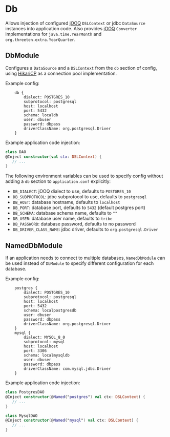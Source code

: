 Db
==
Allows injection of configured [jOOQ](https://www.jooq.org) `DSLContext` or jdbc `DataSource`
instances into application code.  Also provides [jOOQ](https://www.jooq.org) `Converter` 
implementations for `java.time.YearMonth` and `org.threeten.extra.YearQuarter`.

DbModule
--------
Configures a `DataSource` and a `DSLContext` from the `db` section of config, using
[HikariCP](https://github.com/brettwooldridge/HikariCP) as a connection pool implementation.

Example config:
```hocon
    db {
        dialect: POSTGRES_10
        subprotocol: postgresql
        host: localhost
        port: 5432
        schema: localdb
        user: dbuser
        password: dbpass
        driverClassName: org.postgresql.Driver
    }
```

Example application code injection:
```kotlin
class DAO
@Inject constructor(val ctx: DSLContext) {
   // ...
}
```

The following environment variables can be used to specify config without adding a `db`
section to `application.conf` explicitly:
* `DB_DIALECT`:  jOOQ dialect to use, defaults to `POSTGRES_10`
* `DB_SUBPROTOCOL`:  jdbc subprotocol to use, defaults to `postgresql`
* `DB_HOST`:  database hostname, defaults to `localhost`
* `DB_PORT`:  database port, defaults to `5432` (default postgres port)
* `DB_SCHEMA`:  database schema name, defaults to `""`
* `DB_USER`:  database user name, defaults to `tribe`
* `DB_PASSWORD`:  database password, defaults to no password
* `DB_DRIVER_CLASS_NAME`:  jdbc driver, defaults to `org.postgresql.Driver`

NamedDbModule
-------------
If an application needs to connect to multiple databases, `NamedDbModule` can be used
instead of `DbModule` to specify different configuration for each database.

Example config:
```hocon
    postgres {
        dialect: POSTGRES_10
        subprotocol: postgresql
        host: localhost
        port: 5432
        schema: localpostgresdb
        user: dbuser
        password: dbpass
        driverClassName: org.postgresql.Driver
    }
    mysql {
        dialect: MYSQL_8_0
        subprotocol: mysql
        host: localhost
        port: 3306
        schema: localmysqldb
        user: dbuser
        password: dbpass
        driverClassName: com.mysql.jdbc.Driver
    }
```

Example application code injection:
```kotlin
class PostgresDAO
@Inject constructor(@Named("postgres") val ctx: DSLContext) {
   // ...
}

class MysqlDAO
@Inject constructor(@Named("mysql") val ctx: DSLContext) {
   // ...
}
```
